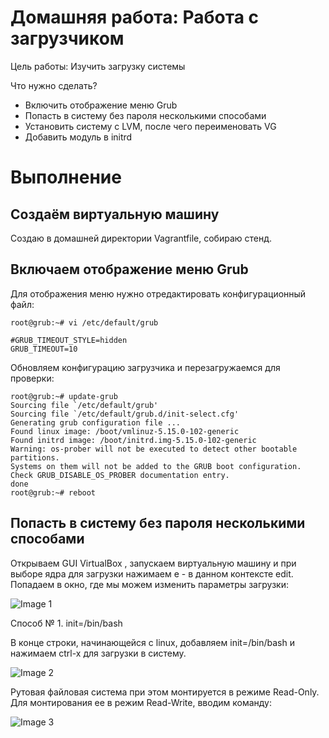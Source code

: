# Домашняя работа: Работа с загрузчиком

Цель работы: Изучить загрузку системы

Что нужно сделать?

- Включить отображение меню Grub
- Попасть в систему без пароля несколькими способами
- Установить систему с LVM, после чего переименовать VG
- Добавить модуль в initrd

# Выполнение

## Создаём виртуальную машину

Создаю в домашней директории Vagrantfile, собираю стенд.
 
## Включаем отображение меню Grub

Для отображения меню нужно отредактировать конфигурационный файл:

``` root@grub:~# vi /etc/default/grub ```

``` 
#GRUB_TIMEOUT_STYLE=hidden
GRUB_TIMEOUT=10
```
Обновляем конфигурацию загрузчика и перезагружаемся для проверки:
```
root@grub:~# update-grub
Sourcing file `/etc/default/grub'
Sourcing file `/etc/default/grub.d/init-select.cfg'
Generating grub configuration file ...
Found linux image: /boot/vmlinuz-5.15.0-102-generic
Found initrd image: /boot/initrd.img-5.15.0-102-generic
Warning: os-prober will not be executed to detect other bootable partitions.
Systems on them will not be added to the GRUB boot configuration.
Check GRUB_DISABLE_OS_PROBER documentation entry.
done
root@grub:~# reboot
```

## Попасть в систему без пароля несколькими способами

Открываем GUI VirtualBox , запускаем виртуальную машину и при выборе ядра для загрузки нажимаем e - в данном контексте edit. 
Попадаем в окно, где мы можем изменить параметры загрузки:

![Image 1](screenshots/pic1.png)

Способ № 1. init=/bin/bash

В конце строки, начинающейся с linux, добавляем init=/bin/bash и нажимаем сtrl-x для загрузки в систему.

![Image 2](screenshots/pic2.png)

Рутовая файловая система при этом монтируется в режиме Read-Only. Для монтирования ее в режим Read-Write, вводим команду:

![Image 3](screenshots/pic3.png)
